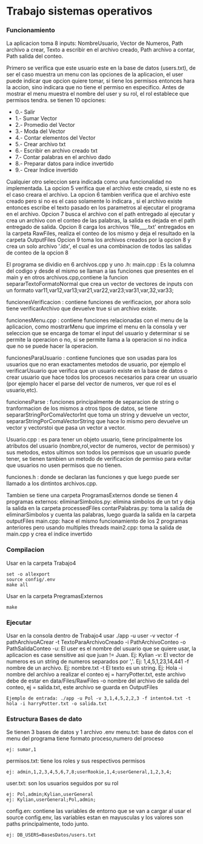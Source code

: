 # Trabajo sistemas operativos

### Funcionamiento
La aplicacion toma 8 inputs: NombreUsuario, Vector de Numeros, Path archivo a crear, Texto a escribir en el archivo creado, Path archivo a contar, Path salida del conteo.

Primero se verifica que este usuario este en la base de datos (users.txt), de ser el caso muestra un menu con las opciones de la aplicacion, el user puede indicar que opcion quiere tomar, si tiene los permisos entonces hara la accion, sino indicara que no tiene el permiso en especifico.
Antes de mostrar el menu muestra el nombre del user y su rol, el rol establece que permisos tendra.
se tienen 10 opciones:

+ 0.- Salir 
+ 1.- Sumar Vector
+ 2.- Promedio del Vector
+ 3.- Moda del Vector
+ 4.- Contar elementos del Vector
+ 5.- Crear archivo txt
+ 6.- Escribir en archivo creado txt
+ 7.- Contar palabras en el archivo dado
+ 8.- Preparar datos para indice invertido
+ 9.- Crear Indice invertido
  
Cualquier otro seleccion sera indicada como una funcionalidad no implementada.
La opcion 5 verifica que el archivo este creado, si este no es el caso creara el archivo.
La opcion 6 tambien verifica que el archivo este creado pero si no es el caso solamente lo indicara , si el archivo existe entonces escribe el texto pasado en los parametros al ejecutar el programa en el archivo.
Opcion 7 busca el archivo con el path entregado al ejecutar y crea un archivo con el conteo de las palabras, la salida es dejada en el path entregado de salida.
Opcion 8 carga los archivos 'file___.txt' entregados en la carpeta RawFiles, realiza el conteo de los mismo y deja el resultado en la carpeta OutputFiles
Opcion 9 toma los archivos creados por la opcion 8 y crea un solo archivo '.idx', el cual es una combinacion de todos las salidas de conteo de la opcion 8

El programa se dividio en 6 archivos.cpp y uno .h:
main.cpp : Es la columna del codigo y desde el mismo se llaman a las funciones que presentes en el main y en otros archivos.cpp,contiene la funcion separarTextoFormatoNormal que crea un vector de vectores de inputs con un formato var11,var12,var13;var21,var22,var23;var31,var,32,var33;

funcionesVerificacion : contiene funciones de verificacion, por ahora solo tiene verificarArchivo que devuelve true si un archivo existe.
    
funcionesMenu.cpp : contiene funciones relacionadas con el menu de la aplicacion, como mostrarMenu que imprime el menu en la consola y ver seleccion que se encarga de tomar el input del usuario y determinar si se permite la operacion o no, si se permite llama a la operacion si no indica que no se puede hacer la operacion.

funcionesParaUsuario : contiene funciones que son usadas para los usuarios que no eran exactamentes metodos de usuario, por ejemplo el verificarUsuario que verifica que un usuario existe en la base de datos o crear usuario que hace todos los procesos necesarios para crear un usuario (por ejemplo hacer el parse del vector de numeros, ver que rol es el usuario,etc).

funcionesParse : funciones principalmente de separacion de string o tranformacion de los mismos a otros tipos de datos, se tiene separarStringPorComaVectorInt que toma un string y devuelve un vector<int>, separarStringPorComaVectorString que hace lo mismo pero devuelve un vector<string> y vectorstoi que pasa un vector<string> a vector<int>.

Usuario.cpp : es para tener un objeto usuario, tiene principalmente los atributos del usuario (nombre,rol,vector de numeros, vector de permisos) y sus metodos, estos ultimos son todos los permisos que un usuario puede tener, se tienen tambien un metodo de verificacion de permiso para evitar que usuarios no usen permisos que no tienen.

funciones.h : donde se declaran las funciones y que luego puede ser llamado a los dintintos archivos.cpp.

Tambien se tiene una carpeta ProgramasExternos donde se tienen 4 programas externos:
eliminarSimbolos.py: elimina simbolos de un txt y deja la salida en la carpeta processedFiles
contarPalabras.py: toma la salida de eliminarSimbolos y cuenta las palabras, luego guarda la salida en la carpeta outputFiles
main.cpp: hace el mismo funcionamiento de los 2 programas anteriores pero usando multiples threads
main2.cpp: toma la salida de main.cpp y crea el indice invertido


### Compilacion

Usar en la carpeta Trabajo4

    set -o allexport 
    source config/.env
    make all
    
Usar en la carpeta PregramasExternos 

    make

### Ejecutar

Usar en la consola dentro de Trabajo4 usar ./app -u user -v vector -f pathArchivoACrear -t TextoParaArchivoCreado -i PathArchivoConteo -o PathSalidaConteo
-u: El user es el nombre del usuario que se quiere usar, la aplicacion es case sensitive asi que juan != Juan. Ej: Kylian
-v: El vector de numeros es un string de numeros separados por ','. Ej: 1,4,5,1,23,14,441
-f nombre de un archivo. Ej: nombre.txt
-t El texto es un string. Ej: Hola
-i nombre del archivo a realizar el conteo ej = harryPotter.txt, este archivo debe de estar en data/Files/RawFiles
-o nombre del archivo de salida del conteo, ej = salida.txt, este archivo se guarda en OutputFiles

    Ejemplo de entrada: ./app -u Pol -v 3,1,4,5,2,2,3 -f intento4.txt -t hola -i harryPotter.txt -o salida.txt

### Estructura Bases de dato

Se tienen 3 bases de datos y 1 archivo .env
menu.txt: base de datos con el menu del programa tiene formato proceso,numero del proceso

    ej: sumar,1
permisos.txt: tiene los roles y sus respectivos permisos

    ej: admin,1,2,3,4,5,6,7,8;userRookie,1,4;userGeneral,1,2,3,4;
user.txt: son los usuarios seguidos por su rol

    ej: Pol,admin;Kylian,userGeneral
    ej: Kylian,userGeneral;Pol,admin;
    
config.en: contiene las variables de entorno que se van a cargar al usar el source config.env, las variables estan en mayusculas y los valores son paths principalmente, todo junto.

    ej: DB_USERS=BasesDatos/users.txt
    
